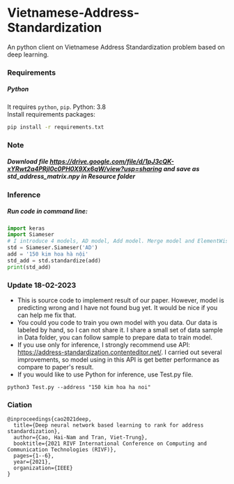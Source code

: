 # Vietnamese-Address-Standardization

An python client on Vietnamese Address Standardization problem based on deep learning.

### Requirements

##### Python
It requires ```python```, ```pip```.
Python: 3.8 <br>
Install requirements packages:
```sh
pip install -r requirements.txt
```
### Note
##### Download file https://drive.google.com/file/d/1pJ3cQK-xYRwt2a4PRjI0c0PH0X9Xx6qW/view?usp=sharing and save as std_address_matrix.npy in Resource folder <br>

### Inference <br>
##### Run code in command line:
```python
import keras
import Siameser
# I introduce 4 models, AD model, Add model. Merge model and ElementWise model
std = Siameser.Siameser('AD')
add = '150 kim hoa hà nội'
std_add = std.standardize(add)
print(std_add)
```

### Update 18-02-2023
* This is source code to implement result of our paper. However, model is predicting wrong and I have not found bug yet. It would be nice if you can help me fix that.<br>
* You could you code to train you own model with you data. Our data is labeled by hand, so I can not share it. I share a small set of data sample in Data folder, you can follow sample to prepare data to train model. <br>
* If you use only for inference, I strongly recommend use API: https://address-standardization.contenteditor.net/. I carried out several improvements, so model using in this API is get better performance as compare to paper's result. <br>
* If you would like to use Python for inference, use Test.py file.
```
python3 Test.py --address "150 kim hoa ha noi"
```

### Ciation
```pyrhon
@inproceedings{cao2021deep,
  title={Deep neural network based learning to rank for address standardization},
  author={Cao, Hai-Nam and Tran, Viet-Trung},
  booktitle={2021 RIVF International Conference on Computing and Communication Technologies (RIVF)},
  pages={1--6},
  year={2021},
  organization={IEEE}
}
```
